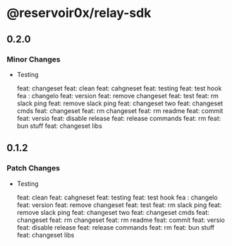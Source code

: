 # @reservoir0x/relay-sdk

## 0.2.0

### Minor Changes

- Testing

  feat:
  changeset
  feat:
  clean
  feat:
  cahgneset
  feat:
  testing
  feat:
  test
  hook
  fea
  :
  changelo
  feat:
  version
  feat:
  remove
  changeset
  feat:
  test
  feat:
  rm
  slack
  ping
  feat:
  remove
  slack
  ping
  feat:
  changeset
  two
  feat:
  changeset
  cmds
  feat:
  changeset
  feat:
  rm
  changeset
  feat:
  rm
  readme
  feat:
  commit
  feat:
  versio
  feat:
  disable
  release
  feat:
  release
  commands
  feat:
  rm
  feat:
  bun
  stuff
  feat:
  changeset
  libs

## 0.1.2

### Patch Changes

- Testing

  feat: clean
  feat: cahgneset
  feat: testing
  feat: test hook
  fea : changelo
  feat: version
  feat: remove changeset
  feat: test
  feat: rm slack ping
  feat: remove slack ping
  feat: changeset two
  feat: changeset cmds
  feat: changeset
  feat: rm changeset
  feat: rm readme
  feat: commit
  feat: versio
  feat: disable release
  feat: release commands
  feat: rm
  feat: bun stuff
  feat: changeset libs
